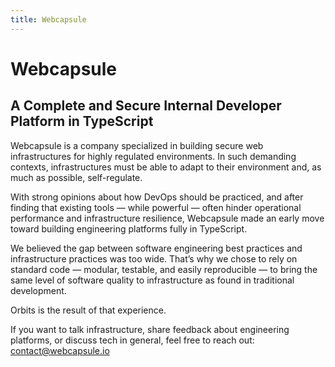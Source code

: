 ```yaml
---
title: Webcapsule
---
```


# Webcapsule

## A Complete and Secure Internal Developer Platform in TypeScript

Webcapsule is a company specialized in building secure web infrastructures for highly regulated environments.
In such demanding contexts, infrastructures must be able to adapt to their environment and, as much as possible, self-regulate.

With strong opinions about how DevOps should be practiced, and after finding that existing tools — while powerful — often hinder operational performance and infrastructure resilience, Webcapsule made an early move toward building engineering platforms fully in TypeScript.

We believed the gap between software engineering best practices and infrastructure practices was too wide. That’s why we chose to rely on standard code — modular, testable, and easily reproducible — to bring the same level of software quality to infrastructure as found in traditional development.

Orbits is the result of that experience.

If you want to talk infrastructure, share feedback about engineering platforms, or discuss tech in general, feel free to reach out: [contact@webcapsule.io](mailto:contact@webcapsule.io)